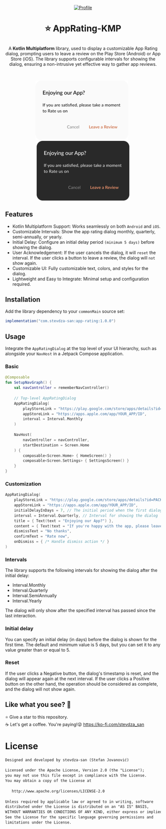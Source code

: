 <p align="center">
  <a href="https://central.sonatype.com/artifact/com.stevdza-san/app-rating"><img alt="Profile" src="https://badgen.net/badge/Maven Central/v1.0.0/blue?icon=github"/></a>
</p>

# <p align="center">⭐ AppRating-KMP </p>

<p align="center">
A <b>Kotlin Multiplatform</b> library, used to display a customizable App Rating dialog, prompting users to leave a review on the Play Store (Android) or App Store (iOS). The library supports configurable intervals for showing the dialog, ensuring a non-intrusive yet effective way to gather app reviews.
</p><br>

<p align="center">
<img src="ASSETS/dialog_light.png" width=300 />
  &nbsp;
<img src="ASSETS/dialog_dark.png" width=300 />
</p>

## Features

- Kotlin Multiplatform Support: Works seamlessly on both `Android` and `iOS`.
- Customizable Intervals: Show the app rating dialog monthly, quarterly, semi-annually, or yearly.
- Initial Delay: Configure an initial delay period `(minimum 5 days)` before showing the dialog.
- User Acknowledgement: If the user cancels the dialog, it will `reset` the interval. If the user clicks a button to leave a review, the dialog will `not` show again.
- Customizable UI: Fully customizable text, colors, and styles for the dialog.
- Lightweight and Easy to Integrate: Minimal setup and configuration required.

## Installation
Add the library dependency to your `commonMain` source set:

```gradle
implementation("com.stevdza-san:app-rating:1.0.0")
```

## Usage
Integrate the `AppRatingDialog` at the top level of your UI hierarchy, such as alongside your `NavHost` in a Jetpack Compose application.

### Basic
```kotlin
@Composable
fun SetupNavGraph() {
    val navController = rememberNavController()

    // Top-level AppRatingDialog
    AppRatingDialog(
        playStoreLink = "https://play.google.com/store/apps/details?id=PACKAGE_NAME",
        appStoreLink = "https://apps.apple.com/app/YOUR_APP/ID",
        interval = Interval.Monthly
    )

    NavHost(
        navController = navController,
        startDestination = Screen.Home
    ) {
        composable<Screen.Home> { HomeScreen() }
        composable<Screen.Settings> { SettingsScreen() }
    }
}
```

### Customization
```kotlin
AppRatingDialog(
    playStoreLink = "https://play.google.com/store/apps/details?id=PACKAGE_NAME",
    appStoreLink = "https://apps.apple.com/app/YOUR_APP/ID",
    initialDelayInDays = 7, // The initial period when the first dialog should show
    interval = Interval.Quarterly, // Interval for showing the dialog
    title = { Text(text = "Enjoying our App?") },
    content = { Text(text = "If you're happy with the app, please leave us a review!") },
    dismissText = "No thanks",
    confirmText = "Rate now",
    onDismiss = { /* Handle dismiss action */ }
)
```

### Intervals
The library supports the following intervals for showing the dialog after the initial delay:

- Interval.Monthly
- Interval.Quarterly
- Interval.SemiAnnually
- Interval.Yearly

The dialog will only show after the specified interval has passed since the last interaction.

### Initial delay
You can specify an initial delay (in days) before the dialog is shown for the first time. The default and minimum value is 5 days, but you can set it to any value greater than or equal to 5.

### Reset
If the user clicks a Negative button, the dialog's timestamp is reset, and the dialog will appear again at the next interval. If the user clicks a Positive button on the other hand, the operation should be considered as complete, and the dialog will not show again.


## Like what you see? :yellow_heart:
⭐ Give a star to this repository. <br />
☕ Let's get a coffee. You're paying!😜 https://ko-fi.com/stevdza_san

# License
```xml
Designed and developed by stevdza-san (Stefan Jovanović)

Licensed under the Apache License, Version 2.0 (the "License");
you may not use this file except in compliance with the License.
You may obtain a copy of the License at

   http://www.apache.org/licenses/LICENSE-2.0

Unless required by applicable law or agreed to in writing, software
distributed under the License is distributed on an "AS IS" BASIS,
WITHOUT WARRANTIES OR CONDITIONS OF ANY KIND, either express or implied.
See the License for the specific language governing permissions and
limitations under the License.
```
